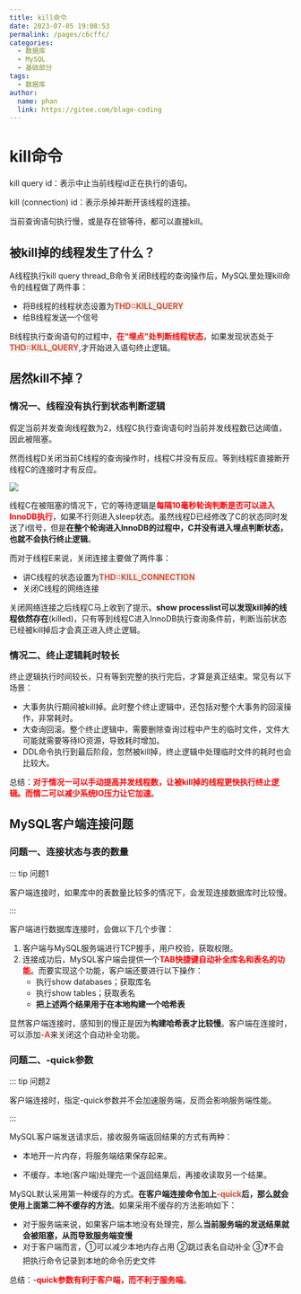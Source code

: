 ```yaml
---
title: kill命令
date: 2023-07-05 19:08:53
permalink: /pages/c6cffc/
categories:
  - 数据库
  - MySQL
  - 基础部分
tags:
  - 数据库
author: 
  name: phan
  link: https://gitee.com/blage-coding
---
```

# kill命令

kill query id：表示中止当前线程id正在执行的语句。

kill (connection) id：表示杀掉并断开该线程的连接。

当前查询语句执行慢，或是存在锁等待，都可以直接kill。

## 被kill掉的线程发生了什么？

A线程执行kill query thread_B命令关闭B线程的查询操作后，MySQL里处理kill命令的线程做了两件事：

- 将B线程的线程状态设置为<font style="background: rgb(240, 240, 236)" color="#d94a33">**THD::KILL_QUERY**</font>
- 给B线程发送一个信号

B线程执行查询语句的过程中，<font color="red">**在“埋点”处判断线程状态**</font>，如果发现状态处于<font style="background: rgb(240, 240, 236)" color="#d94a33">**THD::KILL_QUERY**</font>,才开始进入语句终止逻辑。

## 居然kill不掉？

### 情况一、线程没有执行到状态判断逻辑

假定当前并发查询线程数为2，线程C执行查询语句时当前并发线程数已达阈值，因此被阻塞。

然而线程D关闭当前C线程的查询操作时，线程C并没有反应。等到线程E直接断开线程C的连接时才有反应。

![](https://jsd.cdn.zzko.cn/gh/blage-coding/picx-images-hosting@master/20230705/image.1m0c88my7dts.webp)

线程C在被阻塞的情况下，它的等待逻辑是<font color="red">**每隔10毫秒轮询判断是否可以进入InnoDB执行**</font>，如果不行则进入sleep状态。虽然线程D已经修改了C的状态同时发送了i信号，但是**在整个轮询进入InnoDB的过程中，C并没有进入埋点判断状态，也就不会执行终止逻辑**。

而对于线程E来说，关闭连接主要做了两件事：

- 讲C线程的状态设置为<font style="background: rgb(240, 240, 236)" color="#d94a33">**THD::KILL_CONNECTION**</font>
- 关闭C线程的网络连接

关闭网络连接之后线程C马上收到了提示。**show processlist可以发现kill掉的线程依然存在**(killed)，只有等到线程C进入InnoDB执行查询条件前，判断当前状态已经被kill掉后才会真正进入终止逻辑。

### 情况二、终止逻辑耗时较长

终止逻辑执行时间较长，只有等到完整的执行完后，才算是真正结束。常见有以下场景：

- 大事务执行期间被kill掉。此时整个终止逻辑中，还包括对整个大事务的回滚操作，非常耗时。
- 大查询回滚。整个终止逻辑中，需要删除查询过程中产生的临时文件，文件大可能就需要等待IO资源，导致耗时增加。
- DDL命令执行到最后阶段，忽然被kill掉，终止逻辑中处理临时文件的耗时也会比较大。

总结：<font color="red">**对于情况一可以手动提高并发线程数，让被kill掉的线程更快执行终止逻辑。而情二可以减少系统IO压力让它加速**</font>。

## MySQL客户端连接问题

### 问题一、连接状态与表的数量

::: tip 问题1

客户端连接时，如果库中的表数量比较多的情况下，会发现连接数据库时比较慢。

:::

客户端进行数据库连接时，会做以下几个步骤：

1. 客户端与MySQL服务端进行TCP握手，用户校验，获取权限。
2. 连接成功后，MySQL客户端会提供一个<font color="red">**TAB快捷键自动补全库名和表名的功能**</font>。而要实现这个功能，客户端还要进行以下操作：
   - 执行show databases；获取库名
   - 执行show tables；获取表名
   - **把上述两个结果用于在本地构建一个哈希表**

显然客户端连接时，感知到的慢正是因为**构建哈希表才比较慢**。客户端在连接时，可以添加<font style="background: rgb(240, 240, 236)" color="#d94a33">**-A**</font>来关闭这个自动补全功能。

### 问题二、-quick参数

::: tip 问题2

客户端连接时，指定-quick参数并不会加速服务端，反而会影响服务端性能。

:::

MySQL客户端发送请求后，接收服务端返回结果的方式有两种：

- 本地开一片内存，将服务端结果保存起来。

- 不缓存，本地(客户端)处理完一个返回结果后，再接收读取另一个结果。

MySQL默认采用第一种缓存的方式。**在客户端连接命令加上<font style="background: rgb(240, 240, 236)" color="#d94a33">-quick</font>后，那么就会使用上面第二种不缓存的方法**。如果采用不缓存的方法影响如下：

- 对于服务端来说，如果客户端本地没有处理完，那么**当前服务端的发送结果就会被阻塞，从而导致服务端变慢**
- 对于客户端而言，①可以减少本地内存占用 ②跳过表名自动补全 ③❓不会把执行命令记录到本地的命令历史文件

总结：-<font color="red">**quick参数有利于客户端，而不利于服务端**</font>。